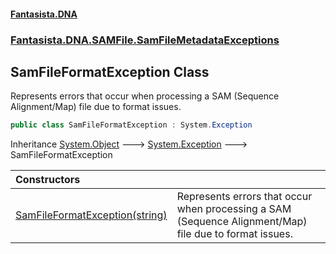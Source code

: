 #### [Fantasista.DNA](index.md 'index')
### [Fantasista.DNA.SAMFile.SamFileMetadataExceptions](Fantasista.DNA.SAMFile.SamFileMetadataExceptions.md 'Fantasista.DNA.SAMFile.SamFileMetadataExceptions')

## SamFileFormatException Class

Represents errors that occur when processing a SAM (Sequence Alignment/Map) file due to format issues.

```csharp
public class SamFileFormatException : System.Exception
```

Inheritance [System.Object](https://docs.microsoft.com/en-us/dotnet/api/System.Object 'System.Object') &#129106; [System.Exception](https://docs.microsoft.com/en-us/dotnet/api/System.Exception 'System.Exception') &#129106; SamFileFormatException

| Constructors | |
| :--- | :--- |
| [SamFileFormatException(string)](Fantasista.DNA.SAMFile.SamFileMetadataExceptions.SamFileFormatException.SamFileFormatException(string).md 'Fantasista.DNA.SAMFile.SamFileMetadataExceptions.SamFileFormatException.SamFileFormatException(string)') | Represents errors that occur when processing a SAM (Sequence Alignment/Map) file due to format issues. |
